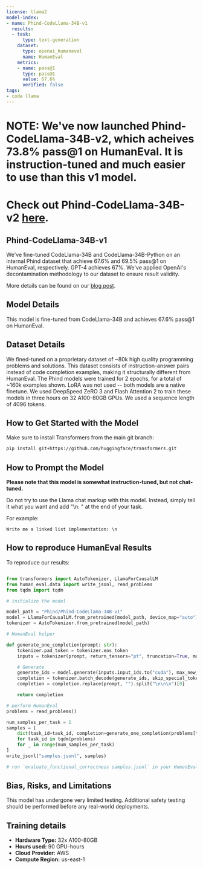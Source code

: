 ```yaml
---
license: llama2
model-index:
- name: Phind-CodeLlama-34B-v1
  results:
  - task:
      type: text-generation
    dataset:
      type: openai_humaneval
      name: HumanEval
    metrics:
    - name: pass@1
      type: pass@1
      value: 67.6%
      verified: false
tags:
- code llama
---
```


# NOTE: We've now launched **Phind-CodeLlama-34B-v2**, which acheives **73.8% pass@1** on HumanEval. It is instruction-tuned and much easier to use than this v1 model.
# Check out Phind-CodeLlama-34B-v2 [here](https://huggingface.co/Phind/Phind-CodeLlama-34B-v2).

## **Phind-CodeLlama-34B-v1**
We've fine-tuned CodeLlama-34B and CodeLlama-34B-Python on an internal Phind dataset that achieve 67.6% and 69.5% pass@1 on HumanEval, respectively. GPT-4 achieves 67%. We've applied OpenAI's decontamination methodology to our dataset to ensure result validity.

More details can be found on our [blog post](https://www.phind.com/blog/code-llama-beats-gpt4).

## Model Details
This model is fine-tuned from CodeLlama-34B and achieves 67.6% pass@1 on HumanEval.

## Dataset Details
We fined-tuned on a proprietary dataset of ~80k high quality programming problems and solutions. This dataset consists of instruction-answer pairs instead of code completion examples, making it structurally different from HumanEval. The Phind models were trained for 2 epochs, for a total of ~160k examples shown. LoRA was not used -- both models are a native finetune. We used DeepSpeed ZeRO 3 and Flash Attention 2 to train these models in three hours on 32 A100-80GB GPUs. We used a sequence length of 4096 tokens.

## How to Get Started with the Model

Make sure to install Transformers from the main git branch:

```bash
pip install git+https://github.com/huggingface/transformers.git
```

## How to Prompt the Model
**Please note that this model is somewhat instruction-tuned, but not chat-tuned.**

Do not try to use the Llama chat markup with this model. Instead, simply tell it what you want and add "\n: " at the end of your task.

For example: 

```
Write me a linked list implementation: \n
```

## How to reproduce HumanEval Results

To reproduce our results:

```python

from transformers import AutoTokenizer, LlamaForCausalLM
from human_eval.data import write_jsonl, read_problems
from tqdm import tqdm

# initialize the model

model_path = "Phind/Phind-CodeLlama-34B-v1"
model = LlamaForCausalLM.from_pretrained(model_path, device_map="auto")
tokenizer = AutoTokenizer.from_pretrained(model_path)

# HumanEval helper

def generate_one_completion(prompt: str):
    tokenizer.pad_token = tokenizer.eos_token
    inputs = tokenizer(prompt, return_tensors="pt", truncation=True, max_length=4096)

    # Generate
    generate_ids = model.generate(inputs.input_ids.to("cuda"), max_new_tokens=256, do_sample=True, top_p=0.75, top_k=40, temperature=0.1)
    completion = tokenizer.batch_decode(generate_ids, skip_special_tokens=True, clean_up_tokenization_spaces=False)[0]
    completion = completion.replace(prompt, "").split("\n\n\n")[0]

    return completion

# perform HumanEval
problems = read_problems()

num_samples_per_task = 1
samples = [
    dict(task_id=task_id, completion=generate_one_completion(problems[task_id]["prompt"]))
    for task_id in tqdm(problems)
    for _ in range(num_samples_per_task)
]
write_jsonl("samples.jsonl", samples)

# run `evaluate_functional_correctness samples.jsonl` in your HumanEval code sandbox
```

## Bias, Risks, and Limitations

<!-- This section is meant to convey both technical and sociotechnical limitations. -->
This model has undergone very limited testing. Additional safety testing should be performed before any real-world deployments.


## Training details

<!-- Total emissions (in grams of CO2eq) and additional considerations, such as electricity usage, go here. Edit the suggested text below accordingly -->

- **Hardware Type:** 32x A100-80GB
- **Hours used:** 90 GPU-hours
- **Cloud Provider:** AWS
- **Compute Region:** us-east-1